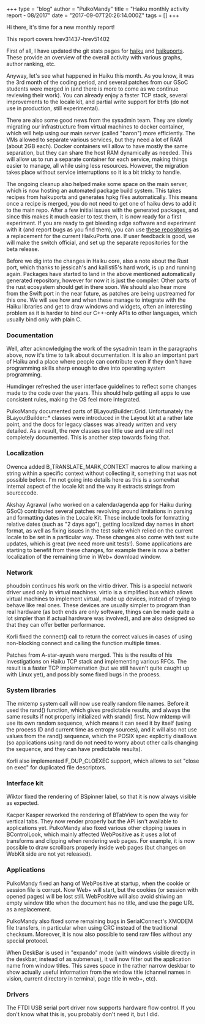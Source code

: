+++
type = "blog"
author = "PulkoMandy"
title = "Haiku monthly activity report - 08/2017"
date = "2017-09-07T20:26:14.000Z"
tags = []
+++

<p>Hi there, it's time for a new monthly report!</p>

<p>This report covers hrev31437-hrev51402</p>
<p>First of all, I have updated the git stats pages for <a href="http://pulkomandy.tk/stats">haiku</a> and <a href="http://pulkomandy.tk/stats_hp">haikuports</a>. These provide an overview of the overall activity with various graphs, author ranking, etc.</p>

<p>Anyway, let's see what happened in Haiku this month. As you know, it was the 3rd month of the coding period, and several patches from our GSoC students were merged in (and there is more to come as we continue reviewing their work). You can already enjoy a faster TCP stack, several improvements to the locale kit, and partial write support for btrfs (do not use in production, still experimental).</p>

<p>There are also some good news from the sysadmin team. They are slowly migrating our infrastructure from virtual machines to docker container, which will help using our main server (called "baron") more efficiently. The VMs allowed to separate various services, but they need a lot of RAM (about 2GB each). Docker containers will allow to have mostly the same separation, but they can share the host RAM dynamically as needed. This will allow us to run a separate container for each service, making things easier to manage, all while using less resources. However, the migration takes place without service interruptions so it is a bit tricky to handle.</p>

<p>The ongoing cleanup also helped make some space on the main server, which is now hosting an automated package build system. This takes recipes from haikuports and generates hpkg files automatically. This means once a recipe is merged, you do not need to get one of haiku devs to add it to the main repo. After a few initial issues with the generated packages, and since this makes it much easier to test them, it is now ready for a first experiment. If you are ready to get bleeding edge software and experiment with it (and report bugs as you find them), you can use <a href="http://eu.hpkg.haiku-os.org/haikuports/master/repository/">these repositories</a> as a replacement for the current HaikuPorts one. If user feedback is good, we will make the switch official, and set up the separate repositories for the beta release.</p>

<p>Before we dig into the changes in Haiku core, also a note about the Rust port, which thanks to jessicah's and kallisti5's hard work, is up and running again. Packages have started to land in the above mentioned automatically generated repository, however for now it is just the compiler. Other parts of the rust ecosystem should get in there soon. We should also hear more from the Swift port in the near future, as patches are being upstreamed for this one. We will see how and when these manage to integrate with the Haiku libraries and get to draw windows and widgets, often an interesting problem as it is harder to bind our C++-only APIs to other languages, which usually bind only with plain C.</p>

<h3>Documentation</h3>

<p>Well, after acknowledging the work of the sysadmin team in the paragraphs above, now it's time to talk about documentation. It is also an important part of Haiku and a place where people can contribute even if they don't have programming skills sharp enough to dive into operating system programming.</p>

<p>Humdinger refreshed the user interface guidelines to reflect some changes made to the code over the years. This should help getting all apps to use consistent rules, making the OS feel more integrated.</p>

<p>PulkoMandy documented parts of BLayoutBuilder::Grid. Unfortunately the BLayoutBuilder::* classes were introduced in the Layout kit at a rather late point, and the docs for legacy classes was already written and very detailed. As a result, the new classes see little use and are still not completely documented. This is another step towards fixing that.</p>

<h3>Localization</h3>

<p>Owenca added B_TRANSLATE_MARK_CONTEXT macros to allow marking a string within a specific context without collecting it, something that was not possible before. I'm not going into details here as this is a somewhat internal aspect of the locale kit and the way it extracts strings from sourcecode.</p>

<p>Akshay Agrawal (who worked on a calendar/agenda app for Haiku during GSoC) contributed several patches revolving around limitations in parsing and formatting dates in the Locale Kit. These include tools for fomratting relative dates (such as "2 days ago"), getting localized day names in short format, as well as fixing issues in the test suite which relied on the current locale to be set in a particular way. These changes also come with test suite updates, which is great (we need more unit tests!). Some applications are starting to benefit from these changes, for example there is now a better localization of the remaining time in Web+ download window.</p>

<h3>Network</h3>

<p>phoudoin continues his work on the virtio driver. This is a special network driver used only in virtual machines. virtio is a simplified bus which allows virtual machines to implement virtual, made up devices, instead of trying to behave like real ones. These devices are usually simpler to program than real hardware (as both ends are only software, things can be made quite a lot simpler than if actual hardware was involved), and are also designed so that they can offer better performance.</p>

<p>Korli fixed the connect() call to return the correct values in cases of using non-blocking connect and calling the function multiple times.</p>

<p>Patches from A-star-ayush were merged. This is the results of his investigations on Haiku TCP stack and implementing various RFCs. The result is a faster TCP implemenation (but we still haven't quite caught up with Linux yet), and possibly some fixed bugs in the process.</p>

<h3>System libraries</h3>

<p>The mktemp system call will now use really random file names. Before it used
the rand() function, which gives predictable results, and always the same results
if not properly initialized with srand() first. Now mktemp will use its own random sequence, 
which means it can seed it by itself (using the process ID and current time as entropy sources),
and it will also not use values from the rand() sequence, which the POSIX spec explicitly disallows (so applications using rand do not need to worry about other calls changing the sequence, and they can have predictable results).</p>

<p>Korli also implemented F_DUP_CLOEXEC support, which allows to set "close on exec" for duplicated file descriptors.</p>

<h3>Interface kit</h3>

<p>Wiktor fixed the rendering of BSpinner label, so that it is now always visible as expected.</p>

<p>Kacper Kasper reworked the rendering of BTabView to open the way for vertical tabs. They now render properly but the API isn't available to applications yet. PulkoMandy also fixed various other clipping issues in BControlLook, which mainly affected WebPositive as it uses a lot of transforms and clipping when rendering web pages. For example, it is now possible to draw scrollbars properly inside web pages (but changes on WebKit side are not yet released).</p>

<h3>Applications</h3>

<p>PulkoMandy fixed an hang of WebPositive at startup, when the cookie or session file is corrupt. Now Web+ will start, but the cookies (or session with opened pages) will be lost still. WebPositive will also avoid shiwing an empty window title when the document has no title, and use the page URL as a replacement.</p>

<p>PulkoMandy also fixed some remaining bugs in SerialConnect's XMODEM file transfers, in particular when using CRC instead of the traditional checksum. Moreover, it is now also possible to send raw files without any special protocol.</p>

<p>When DeskBar is used in "expando" mode (with windows visible directly in the deskbar, instead of as submenus), it will now filter out the application name from window titles. This saves space in the rather narrow deskbar to show actually useful information from the window title (channel names in vision, current directory in terminal, page title in web+, etc).</p>

<h3>Drivers</h3>

<p>The FTDI USB serial port driver now supports hardware flow control. If you don't know what this is, you probably don't need it, but I did.</p>
